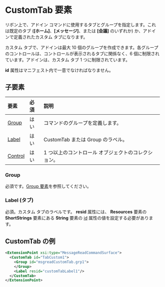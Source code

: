 # <a name="customtab-element"></a>CustomTab 要素

リボン上で、アドイン コマンドに使用するタブとグループを指定します。これは既定のタブ (**[ホーム]**、**[メッセージ]**、または **[会議]** のいずれか) か、アドインで定義されたカスタム タブになります。

カスタム タブで、アドインは最大 10 個のグループを作成できます。各グループのコントロールは、コントロールが表示されるタブに関係なく、6 個に制限されています。アドインは、カスタム タブ 1 つに制限されています。

**id** 属性はマニフェスト内で一意でなければなりません。

## <a name="child-elements"></a>子要素

|  要素 |  必須  |  説明  |
|:-----|:-----|:-----|
|  [Group](group.md)      | はい |  コマンドのグループを定義します。  |
|  [Label](#label-tab)      | はい |  CustomTab または Group のラベル。  |
|  [Control](control.md)    | はい |  1 つ以上のコントロール オブジェクトのコレクション。  |

### <a name="group"></a>Group

必須です。[Group 要素](group.md)を参照してください。

### <a name="label-tab"></a>Label (タブ)

必須。カスタム タブのラベルです。 **resid** 属性には、 **Resources** 要素の **ShortStrings** 要素にある **String** 要素の [id](resources.md) 属性の値を設定する必要があります。


## <a name="customtab-example"></a>CustomTab の例

```xml
<ExtensionPoint xsi:type="MessageReadCommandSurface">
  <CustomTab id="TabCustom1">
    <Group id="msgreadCustomTab.grp1">
    </Group>
    <Label resid="customTabLabel1"/>
  </CustomTab>
</ExtensionPoint>
```